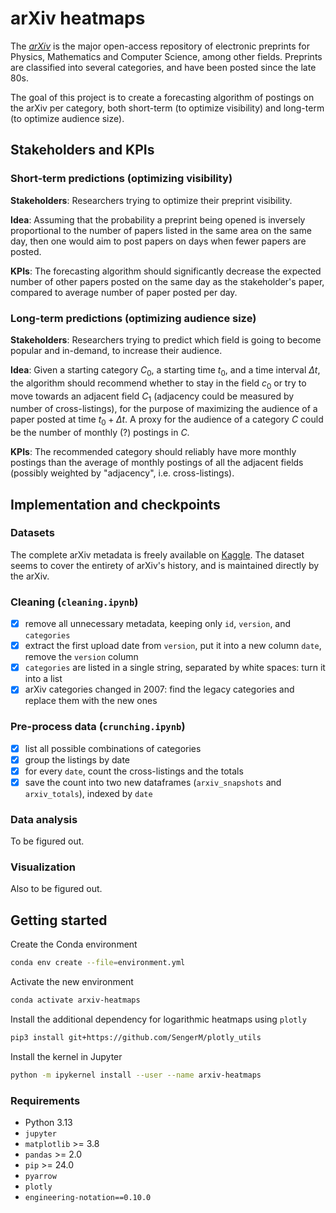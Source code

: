 # arXiv heatmaps

The _[arXiv](https://arxiv.org)_ is the major open-access repository of electronic preprints for Physics, Mathematics and Computer Science, among other fields.  Preprints are classified into several categories, and have been posted since the late 80s.

The goal of this project is to create a forecasting algorithm of postings on the arXiv per category, both short-term (to optimize visibility) and long-term (to optimize audience size).


## Stakeholders and KPIs
### Short-term predictions (optimizing visibility)
**Stakeholders**: Researchers trying to optimize their preprint visibility.

**Idea**: Assuming that the probability a preprint being opened is inversely proportional to the number of papers listed in the same area on the same day, then one would aim to post papers on days when fewer papers are posted.

**KPIs**: The forecasting algorithm should significantly decrease the expected number of other papers posted on the same day as the stakeholder's paper, compared to average number of paper posted per day.


### Long-term predictions (optimizing audience size)
**Stakeholders**: Researchers trying to predict which field is going to become popular and in-demand, to increase their audience.

**Idea**: Given a starting category $C_0$, a starting time $t_0$, and a time interval $\Delta t$, the algorithm should recommend whether to stay in the field $c_0$ or try to move towards an adjacent field $C_1$ (adjacency could be measured by number of cross-listings), for the purpose of maximizing the audience of a paper posted at time $t_0 + \Delta t$.  A proxy for the audience of a category $C$ could be the number of monthly (?) postings in $C$.

**KPIs**: The recommended category should reliably have more monthly postings than the average of monthly postings of all the adjacent fields (possibly weighted by "adjacency", i.e. cross-listings).


## Implementation and checkpoints

### Datasets
The complete arXiv metadata is freely available on [Kaggle](https://www.kaggle.com/datasets/Cornell-University/arxiv/data).  The dataset seems to cover the entirety of arXiv's history, and is maintained directly by the arXiv.

### Cleaning (`cleaning.ipynb`)
- [x] remove all unnecessary metadata, keeping only `id`, `version`, and `categories`
- [x] extract the first upload date from `version`, put it into a new column `date`, remove the `version` column
- [x] `categories` are listed in a single string, separated by white spaces: turn it into a list
- [x] arXiv categories changed in 2007: find the legacy categories and replace them with the new ones

### Pre-process data (`crunching.ipynb`)
- [x] list all possible combinations of categories
- [x] group the listings by date
- [x] for every `date`, count the cross-listings and the totals
- [x] save the count into two new dataframes (`arxiv_snapshots` and `arxiv_totals`), indexed by `date`

### Data analysis
To be figured out.

### Visualization
Also to be figured out.

## Getting started
Create the Conda environment
```sh
conda env create --file=environment.yml
```

Activate the new environment
```sh
conda activate arxiv-heatmaps
```

Install the additional dependency for logarithmic heatmaps using `plotly`
```sh
pip3 install git+https://github.com/SengerM/plotly_utils
```

Install the kernel in Jupyter
```sh
python -m ipykernel install --user --name arxiv-heatmaps
```

### Requirements
- Python 3.13
- `jupyter`
- `matplotlib` >= 3.8
- `pandas` >= 2.0
- `pip` >= 24.0
- `pyarrow` 
- `plotly`
- `engineering-notation==0.10.0`